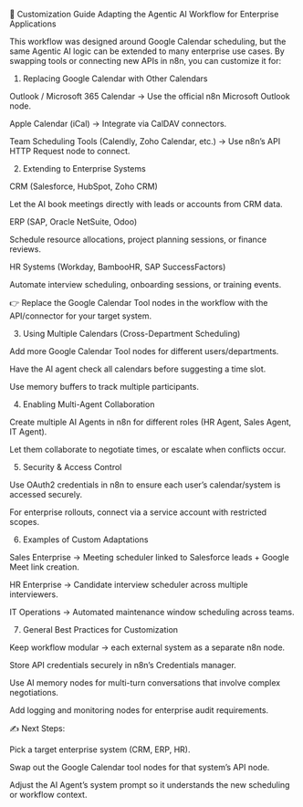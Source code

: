 🔧 Customization Guide
Adapting the Agentic AI Workflow for Enterprise Applications

This workflow was designed around Google Calendar scheduling, but the same Agentic AI logic can be extended to many enterprise use cases. By swapping tools or connecting new APIs in n8n, you can customize it for:

1. Replacing Google Calendar with Other Calendars

Outlook / Microsoft 365 Calendar → Use the official n8n Microsoft Outlook node.

Apple Calendar (iCal) → Integrate via CalDAV connectors.

Team Scheduling Tools (Calendly, Zoho Calendar, etc.) → Use n8n’s API HTTP Request node to connect.

2. Extending to Enterprise Systems

CRM (Salesforce, HubSpot, Zoho CRM)

Let the AI book meetings directly with leads or accounts from CRM data.

ERP (SAP, Oracle NetSuite, Odoo)

Schedule resource allocations, project planning sessions, or finance reviews.

HR Systems (Workday, BambooHR, SAP SuccessFactors)

Automate interview scheduling, onboarding sessions, or training events.

👉 Replace the Google Calendar Tool nodes in the workflow with the API/connector for your target system.

3. Using Multiple Calendars (Cross-Department Scheduling)

Add more Google Calendar Tool nodes for different users/departments.

Have the AI agent check all calendars before suggesting a time slot.

Use memory buffers to track multiple participants.

4. Enabling Multi-Agent Collaboration

Create multiple AI Agents in n8n for different roles (HR Agent, Sales Agent, IT Agent).

Let them collaborate to negotiate times, or escalate when conflicts occur.

5. Security & Access Control

Use OAuth2 credentials in n8n to ensure each user’s calendar/system is accessed securely.

For enterprise rollouts, connect via a service account with restricted scopes.

6. Examples of Custom Adaptations

Sales Enterprise → Meeting scheduler linked to Salesforce leads + Google Meet link creation.

HR Enterprise → Candidate interview scheduler across multiple interviewers.

IT Operations → Automated maintenance window scheduling across teams.

7. General Best Practices for Customization

Keep workflow modular → each external system as a separate n8n node.

Store API credentials securely in n8n’s Credentials manager.

Use AI memory nodes for multi-turn conversations that involve complex negotiations.

Add logging and monitoring nodes for enterprise audit requirements.

✍️ Next Steps:

Pick a target enterprise system (CRM, ERP, HR).

Swap out the Google Calendar tool nodes for that system’s API node.

Adjust the AI Agent’s system prompt so it understands the new scheduling or workflow context.